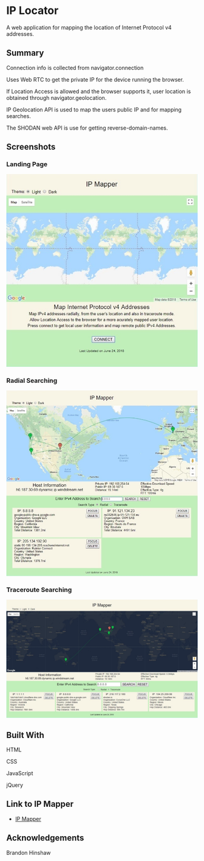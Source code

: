 # IP Locator
A web application for mapping the location of Internet Protocol v4 addresses.

## Summary

Connection info is collected from navigator.connection

Uses Web RTC to get the private IP for the device running the browser.

If Location Access is allowed and the browser supports it, user location is obtained through navigator.geolocation.

IP Geolocation API is used to map the users public IP and for mapping searches.

The SHODAN web API is use for getting reverse-domain-names.

## Screenshots
### Landing Page

![Landing Page](images/screenshots/ip-mapper-start.jpg)

### Radial Searching

![Radial Searching](images/screenshots/ip-mapper-radial.jpg)

### Traceroute Searching

![Traceroute Searching](images/screenshots/ip-mapper-traceroute.jpg)

## Built With

HTML

CSS

JavaScript

jQuery

## Link to IP Mapper
- [IP Mapper](https://craigpounds.github.io/ip-mapper/)

## Acknowledgements
Brandon Hinshaw